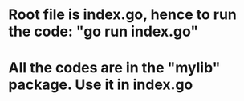 # Root file is index.go, hence to run the code: "go run index.go"
# All the codes are in the "mylib" package. Use it in index.go